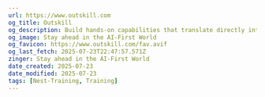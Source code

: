 ```yaml
---
url: https://www.outskill.com
og_title: Outskill
og_description: Build hands-on capabilities that translate directly into workplace advantage & tangible outcomes.
og_image: Stay ahead in the AI-First World
og_favicon: https://www.outskill.com/fav.avif
og_last_fetch: 2025-07-23T22:47:57.571Z
zinger: Stay ahead in the AI-First World
date_created: 2025-07-23
date_modified: 2025-07-23
tags: [Nest-Training, Training]
---
```

